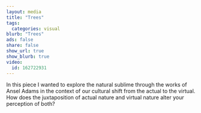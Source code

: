 ```yaml
---
layout: media
title: "Trees"
tags:
  categories: visual
blurb: "Trees"
ads: false
share: false
show_url: true
show_blurb: true
video:
  id: 162722931
---
```


In this piece I wanted to explore the natural sublime through the works of Ansel Adams in the context of our cultural shift from the actual to the virtual. How does the juxtaposition of actual nature and virtual nature alter your perception of both?